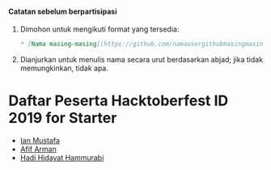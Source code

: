 #### Catatan sebelum berpartisipasi
1. Dimohon untuk mengikuti format yang tersedia:
   ```md
   * [Nama masing-masing](https://github.com/namausergithubmasingmasing)
   ```
2. Dianjurkan untuk menulis nama secara urut berdasarkan abjad; jika tidak memungkinkan, tidak apa.

# Daftar Peserta Hacktoberfest ID 2019 for Starter

* [Ian Mustafa](https://github.com/ianmustafa)
* [Afif Arman](https://github.com/Armandos42)
* [Hadi Hidayat Hammurabi](https://github.com/hadihammurabi)
